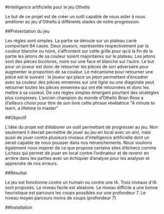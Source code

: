 #Intelligence artificielle pour le jeu Othello

Le but de ce projet est de créer un outil capable de nous aider à nous améliorer au jeu d'Othello à différents stades de notre progression.

##Présentation du jeu

Les règles sont simples. La partie se déroule sur un plateau carré comportant
64 cases. Deux joueurs, représentés respectivement par la couleur
blanche ou noire, s’affrontent sur cette grille pour qu’à la fin de la partie
les jetons de sa couleur soient majoritaires sur le plateau. Les jetons sont
des pièces bicolores, noire sur une face et blanche sur l’autre. Le but pour
un joueur est donc de retourner les pièces de son adversaire pour augmenter
la proportion de sa couleur. Le mécanisme pour retourner une pièce est le
suivant : le joueur qui place un jeton permettant d’encadrer avec sa couleur
des pièces ennemies sur une ligne ou une diagonale peut retourner toutes les
pièces ennemies qui ont été retournées et donc les mettre à sa couleur.
De ces règles simples émergent pourtant des stratégies plus complexes.
L’ancien champion du monde d’Othello Brian Rose a d’ailleurs choisi pour
titre de son livre cette phrase révélatrice "A minute to learn, a lifetime to
master"

##Objectif

L’idée du projet est d’élaborer un outil permettant
de progresser au jeu. Non seulement il devrait permettre de jouer au jeu
en local avec un ami, mais aussi de jouer contre plusieurs niveaux d’intelligence
artificielle dont un serait capable de nous pousser dans nos retranchements.
Nous voulions également nous inspirer de ce que propose certains
sites d’échecs comme Lichess qui permet de jouer en local contre l’ordinateur
et de revenir en arrière dans les parties avec un échiquier d’analyse pour les
analyser et apprendre de nos erreurs.

##Résultat

Le jeu est fonctionne contre un humain ou contre une IA. Trois niveaux d'IA sont proposés.
Le niveau facile est aléatoire. Le niveau difficile a une bonne heuristique est parcours les coups possibles sur une profondeur 7.
Le niveau moyen parcours moins de coups (profondeur 7)

##Installation




